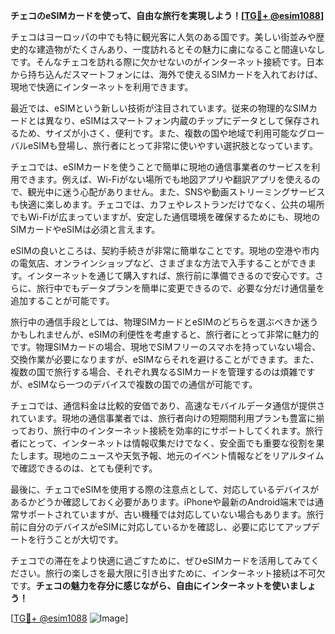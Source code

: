 **チェコのeSIMカードを使って、自由な旅行を実現しよう！[[TG💪+ @esim1088](https://t.me/s/esim1088)]**

チェコはヨーロッパの中でも特に観光客に人気のある国です。美しい街並みや歴史的な建造物がたくさんあり、一度訪れるとその魅力に虜になること間違いなしです。そんなチェコを訪れる際に欠かせないのがインターネット接続です。日本から持ち込んだスマートフォンには、海外で使えるSIMカードを入れておけば、現地で快適にインターネットを利用できます。

最近では、eSIMという新しい技術が注目されています。従来の物理的なSIMカードとは異なり、eSIMはスマートフォン内蔵のチップにデータとして保存されるため、サイズが小さく、便利です。また、複数の国や地域で利用可能なグローバルeSIMも登場し、旅行者にとって非常に使いやすい選択肢となっています。

チェコでは、eSIMカードを使うことで簡単に現地の通信事業者のサービスを利用できます。例えば、Wi-Fiがない場所でも地図アプリや翻訳アプリを使えるので、観光中に迷う心配がありません。また、SNSや動画ストリーミングサービスも快適に楽しめます。チェコでは、カフェやレストランだけでなく、公共の場所でもWi-Fiが広まっていますが、安定した通信環境を確保するためにも、現地のSIMカードやeSIMは必須と言えます。

eSIMの良いところは、契約手続きが非常に簡単なことです。現地の空港や市内の電気店、オンラインショップなど、さまざまな方法で入手することができます。インターネットを通じて購入すれば、旅行前に準備できるので安心です。さらに、旅行中でもデータプランを簡単に変更できるので、必要な分だけ通信量を追加することが可能です。

旅行中の通信手段としては、物理SIMカードとeSIMのどちらを選ぶべきか迷うかもしれませんが、eSIMの利便性を考慮すると、旅行者にとって非常に魅力的です。物理SIMカードの場合、現地でSIMフリーのスマホを持っていない場合、交換作業が必要になりますが、eSIMならそれを避けることができます。また、複数の国で旅行する場合、それぞれ異なるSIMカードを管理するのは煩雑ですが、eSIMなら一つのデバイスで複数の国での通信が可能です。

チェコでは、通信料金は比較的安価であり、高速なモバイルデータ通信が提供されています。現地の通信事業者では、旅行者向けの短期間利用プランも豊富に揃っており、旅行中のインターネット接続を効率的にサポートしてくれます。旅行者にとって、インターネットは情報収集だけでなく、安全面でも重要な役割を果たします。現地のニュースや天気予報、地元のイベント情報などをリアルタイムで確認できるのは、とても便利です。

最後に、チェコでeSIMを使用する際の注意点として、対応しているデバイスがあるかどうか確認しておく必要があります。iPhoneや最新のAndroid端末では通常サポートされていますが、古い機種では対応していない場合もあります。旅行前に自分のデバイスがeSIMに対応しているかを確認し、必要に応じてアップデートを行うことが大切です。

チェコでの滞在をより快適に過ごすために、ぜひeSIMカードを活用してみてください。旅行の楽しさを最大限に引き出すために、インターネット接続は不可欠です。**チェコの魅力を存分に感じながら、自由にインターネットを使いましょう！**

[[TG💪+ @esim1088](https://t.me/s/esim1088) ![Image](https://i.postimg.cc/Y0z9fWf4/image.png)]